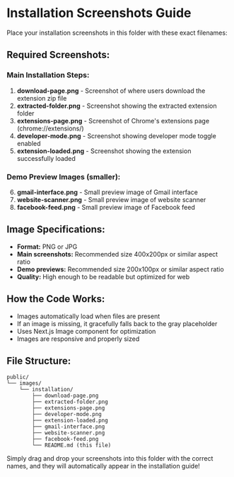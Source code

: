 # Installation Screenshots Guide

Place your installation screenshots in this folder with these exact filenames:

## Required Screenshots:

### Main Installation Steps:
1. **download-page.png** - Screenshot of where users download the extension zip file
2. **extracted-folder.png** - Screenshot showing the extracted extension folder
3. **extensions-page.png** - Screenshot of Chrome's extensions page (chrome://extensions/)
4. **developer-mode.png** - Screenshot showing developer mode toggle enabled
5. **extension-loaded.png** - Screenshot showing the extension successfully loaded

### Demo Preview Images (smaller):
6. **gmail-interface.png** - Small preview image of Gmail interface
7. **website-scanner.png** - Small preview image of website scanner
8. **facebook-feed.png** - Small preview image of Facebook feed

## Image Specifications:
- **Format:** PNG or JPG
- **Main screenshots:** Recommended size 400x200px or similar aspect ratio
- **Demo previews:** Recommended size 200x100px or similar aspect ratio
- **Quality:** High enough to be readable but optimized for web

## How the Code Works:
- Images automatically load when files are present
- If an image is missing, it gracefully falls back to the gray placeholder
- Uses Next.js Image component for optimization
- Images are responsive and properly sized

## File Structure:
```
public/
└── images/
    └── installation/
        ├── download-page.png
        ├── extracted-folder.png
        ├── extensions-page.png
        ├── developer-mode.png
        ├── extension-loaded.png
        ├── gmail-interface.png
        ├── website-scanner.png
        ├── facebook-feed.png
        └── README.md (this file)
```

Simply drag and drop your screenshots into this folder with the correct names, and they will automatically appear in the installation guide!